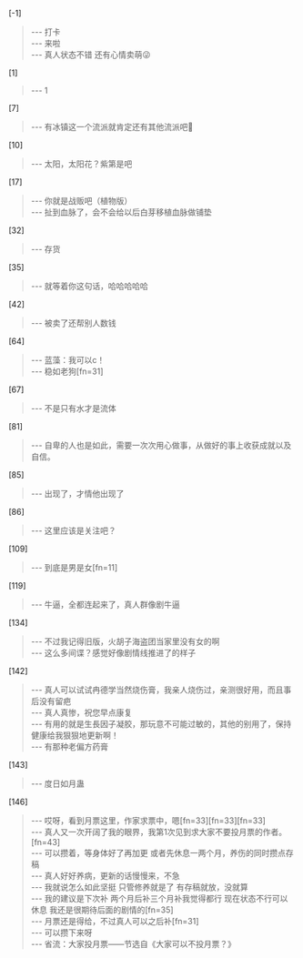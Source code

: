 
[-1] 
>--- 打卡<br>
>--- 来啦<br>
>--- 真人状态不错 还有心情卖萌😜<br>

[1] 
>--- 1<br>

[7] 
>--- 有冰镇这一个流派就肯定还有其他流派吧🤔<br>

[10] 
>--- 太阳，太阳花？紫第是吧<br>

[17] 
>--- 你就是战贩吧（植物版）<br>
>--- 扯到血脉了，会不会给以后白芽移植血脉做铺垫<br>

[32] 
>--- 存货<br>

[35] 
>--- 就等着你这句话，哈哈哈哈哈<br>

[42] 
>--- 被卖了还帮别人数钱<br>

[64] 
>--- 蓝藻：我可以c！<br>
>--- 稳如老狗[fn=31]<br>

[67] 
>--- 不是只有水才是流体<br>

[81] 
>--- 自卑的人也是如此，需要一次次用心做事，从做好的事上收获成就以及自信。<br>

[85] 
>--- 出现了，才情他出现了<br>

[86] 
>--- 这里应该是关注吧？<br>

[109] 
>--- 到底是男是女[fn=11]<br>

[119] 
>--- 牛逼，全都连起来了，真人群像剧牛逼<br>

[134] 
>--- 不过我记得旧版，火胡子海盗团当家里没有女的啊<br>
>--- 这么多间谍？感觉好像剧情线推进了的样子<br>

[142] 
>--- 真人可以试试冉德学当然烧伤膏，我亲人烧伤过，亲测很好用，而且事后没有留疤<br>
>--- 真人真惨，祝您早点康复<br>
>--- 有用的就是生長因子凝胶，那玩意不可能过敏的，其他的别用了，保持健康给我狠狠地更新啊！<br>
>--- 有那种老偏方药膏<br>

[143] 
>--- 度日如月蛊<br>

[146] 
>--- 哎呀，看到月票这里，作家求票中，嗯[fn=33][fn=33][fn=33]<br>
>--- 真人又一次开阔了我的眼界，我第1次见到求大家不要投月票的作者。[fn=43]<br>
>--- 可以攒着，等身体好了再加更
或者先休息一两个月，养伤的同时攒点存稿<br>
>--- 真人好好养病，更新的话慢慢来，不急<br>
>--- 我就说怎么如此坚挺
只管修养就是了
有存稿就放，没就算<br>
>--- 我的建议是下次补 两个月后补三个月补我觉得都行 现在状态不行可以休息 我还是很期待后面的剧情的[fn=35]<br>
>--- 月票还是得给，不过真人可以之后补[fn=31]<br>
>--- 可以攒下来呀<br>
>--- 省流：大家投月票——节选自《大家可以不投月票？》<br>
